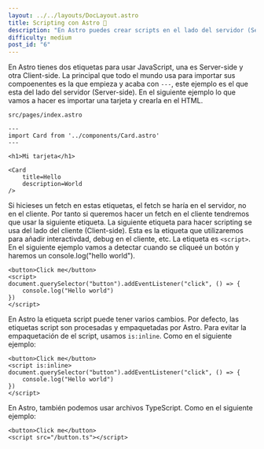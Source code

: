 ```yaml
---
layout: ../../layouts/DocLayout.astro
title: Scripting con Astro 🚀
description: "En Astro puedes crear scripts en el lado del servidor (Server-Side) usando `---` y también del lado del cliente (Client-Side)."
difficulty: medium
post_id: "6"
---
```

En Astro tienes dos etiquetas para usar JavaScript, una es Server-side y otra Client-side. La principal que todo el mundo usa para importar sus compoenentes es la que empieza y acaba con `---`, este ejemplo es el que esta del lado del servidor (Server-side). En el siguiente ejemplo lo que vamos a hacer es importar una tarjeta y crearla en el HTML.

`src/pages/index.astro`
```astro
---
import Card from '../components/Card.astro'
---

<h1>Mi tarjeta</h1>

<Card
    title=Hello
    description=World
/>
```

Si hicieses un fetch en estas etiquetas, el fetch se haría en el servidor, no en el cliente. Por tanto si queremos hacer un fetch en el cliente tendremos que usar la siguiente etiqueta.
La siguiente etiqueta para hacer scripting se usa del lado del cliente (Client-side). Esta es la etiqueta que utilizaremos para añadir interactivdad, debug en el cliente, etc.
La etiqueta es `<script>`. En el siguiente ejemplo vamos a detectar cuando se cliqueé un botón y haremos un console.log("hello world").

```astro
<button>Click me</button>
<script>
document.querySelector("button").addEventListener("click", () => {
    console.log("Hello world")
})
</script> 
```
En Astro la etiqueta script puede tener varios cambios. Por defecto, las etiquetas script son procesadas y empaquetadas por Astro. Para evitar la empaquetación de el script, usamos `is:inline`. Como en el siguiente ejemplo:

```astro
<button>Click me</button>
<script is:inline>
document.querySelector("button").addEventListener("click", () => {
    console.log("Hello world")
})
</script> 
``` 

En Astro, también podemos usar archivos TypeScript. Como en el siguiente ejemplo:
```astro
<button>Click me</button>
<script src="/button.ts"></script>
``` 